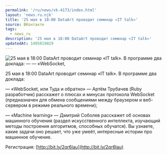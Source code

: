 ```yaml
---
permalink: '/ru/news/vk-4173/index.html'
layout: 'news.ru.njk'
title: '25 мая в 18:00 DataArt проводит семинар «IT talk»'
source: ВКонтакте
tags:
  - news_ru
description: '25 мая в 18:00 DataArt проводит семинар «IT talk»'
updatedAt: 1495019029
---
```

![25 мая в 18:00 DataArt проводит семинар «IT talk». В программе два доклада: — — «WebSocket,](https://sun9-45.userapi.com/impf/c636317/v636317481/5ce6a/nZ6NG9rdsk0.jpg?size=1280x848&quality=96&sign=87313937da7001c6a32720dd27f7a5f0&c_uniq_tag=cPo9ehybIfI43YR089ycgFSXFDQI50bE1NxN-bjxZCw&type=album)

25 мая в 18:00 DataArt проводит семинар «IT talk». В программе два доклада:

— «WebSocket, или Туда и обратно» — Артём Трубачев (Ruby разработчик) расскажет о плюсах и минусах протокола WebSocket (предназначен для обмена сообщениями между браузером и веб-сервером в режиме реального времени);

— «Machine learning» — Дмитрий Соболев расскажет об основах машинного обучения (раздел искусственного интеллекта, изучающий методы построения алгоритмов, способных обучатся). Вы узнаете, какие задачи оно решает, что уже умеёт, интересные истории про машинное обучение.

Регистрация: [http://bit.ly/2qr6lau](http://bit.ly/2qr6lau)
